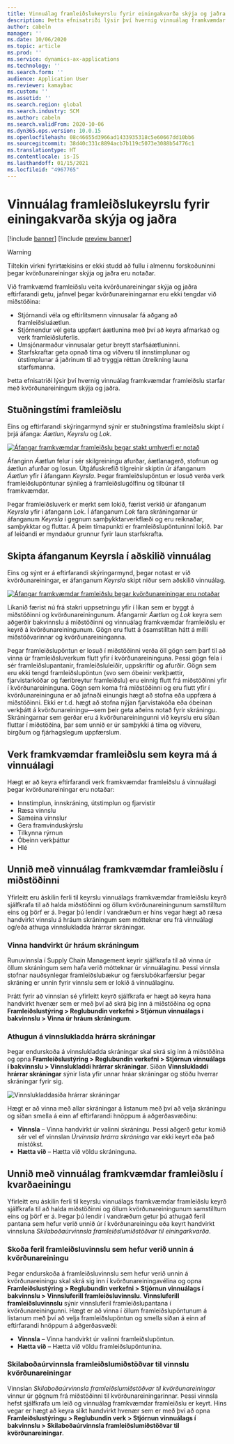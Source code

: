 ```yaml
---
title: Vinnuálag framleiðslukeyrslu fyrir einingakvarða skýja og jaðra
description: Þetta efnisatriði lýsir því hvernig vinnuálag framkvæmdar framleiðslu starfar með kvörðunareiningum skýja og jaðra.
author: cabeln
manager: ''
ms.date: 10/06/2020
ms.topic: article
ms.prod: ''
ms.service: dynamics-ax-applications
ms.technology: ''
ms.search.form: ''
audience: Application User
ms.reviewer: kamaybac
ms.custom: ''
ms.assetid: ''
ms.search.region: global
ms.search.industry: SCM
ms.author: cabeln
ms.search.validFrom: 2020-10-06
ms.dyn365.ops.version: 10.0.15
ms.openlocfilehash: 08c46655d3966ad1433935318c5e60667dd10bb6
ms.sourcegitcommit: 38d40c331c8894acb7b119c5073e3088b54776c1
ms.translationtype: HT
ms.contentlocale: is-IS
ms.lasthandoff: 01/15/2021
ms.locfileid: "4967765"
---
```

# <a name="manufacturing-execution-workloads-for-cloud-and-edge-scale-units"></a>Vinnuálag framleiðslukeyrslu fyrir einingakvarða skýja og jaðra

[!include [banner](../includes/banner.md)]
[!include [preview banner](../includes/preview-banner.md)]

> [!WARNING]
> Tiltekin virkni fyrirtækisins er ekki studd að fullu í almennu forskoðuninni þegar kvörðunareiningar skýja og jaðra eru notaðar.

Við framkvæmd framleiðslu veita kvörðunareiningar skýja og jaðra eftirfarandi getu, jafnvel þegar kvörðunareiningarnar eru ekki tengdar við miðstöðina:

- Stjórnandi véla og eftirlitsmenn vinnusalar fá aðgang að framleiðsluáætlun.
- Stjórnendur vél geta uppfært áætlunina með því að keyra afmarkað og verk framleiðsluferlis.
- Umsjónarmaður vinnusalar getur breytt starfsáætluninni.
- Starfskraftar geta opnað tíma og viðveru til innstimplunar og útstimplunar á jaðrinum til að tryggja réttan útreikning launa starfsmanna.

Þetta efnisatriði lýsir því hvernig vinnuálag framkvæmdar framleiðslu starfar með kvörðunareiningum skýja og jaðra.

## <a name="the-manufacturing-lifecycle"></a>Stuðningstími framleiðslu

Eins og eftirfarandi skýringarmynd sýnir er stuðningstíma framleiðslu skipt í þrjá áfanga: *Áætlun*, *Keyrslu* og *Lok*.

[![Áfangar framkvæmdar framleiðslu þegar stakt umhverfi er notað](media/mes-phases.png "Áfangar framkvæmdar framleiðslu þegar stakt umhverfi er notað")](media/mes-phases-large.png)

Áfanginn _Áætlun_ felur í sér skilgreiningu afurðar, áætlanagerð, stofnun og áætlun afurðar og losun. Útgáfuskrefið tilgreinir skiptin úr áfanganum _Áætlun_ yfir í áfangann _Keyrsla_. Þegar framleiðslupöntun er losuð verða verk framleiðslupöntunar sýnileg á framleiðslugólfinu og tilbúnar til framkvæmdar.

Þegar framleiðsluverk er merkt sem lokið, færist verkið úr áfanganum _Keyrsla_ yfir í áfangann _Lok_. Í áfanganum _Lok_ fara skráningarnar úr áfanganum *Keyrsla* í gegnum samþykktarverkflæði og eru reiknaðar, samþykktar og fluttar. Á þeim tímapunkti er framleiðslupöntuninni lokið. Þar af leiðandi er myndaður grunnur fyrir laun starfskrafta.

## <a name="splitting-the-execute-phase-into-a-separate-workload"></a>Skipta áfanganum Keyrsla í aðskilið vinnuálag

Eins og sýnt er á eftirfarandi skýringarmynd, þegar notast er við kvörðunareiningar, er áfanganum _Keyrsla_ skipt niður sem aðskilið vinnuálag.

[![Áfangar framkvæmdar framleiðslu þegar kvörðunareiningar eru notaðar](media/mes-phases-workloads.png "Áfangar framkvæmdar framleiðslu þegar kvörðunareiningar eru notaðar")](media/mes-phases-workloads-large.png)

Líkanið færist nú frá stakri uppsetningu yfir í líkan sem er byggt á miðstöðinni og kvörðunareiningunum. Áfangarnir _Áætlun_ og _Lok_ keyra sem aðgerðir bakvinnslu á miðstöðinni og vinnuálag framkvæmdar framleiðslu er keyrð á kvörðunareiningunum. Gögn eru flutt á ósamstilltan hátt á milli miðstöðvarinnar og kvörðunareininganna.

Þegar framleiðslupöntun er losuð í miðstöðinni verða öll gögn sem þarf til að vinna úr framleiðsluverkum flutt yfir í kvörðunareininguna. Þessi gögn fela í sér framleiðslupantanir, framleiðsluleiðir, uppskriftir og afurðir. Gögn sem eru ekki tengd framleiðslupöntun (svo sem óbeinir verkþættir, fjarvistarkóðar og færibreytur framleiðslu) eru einnig flutt frá miðstöðinni yfir í kvörðunareininguna. Gögn sem koma frá miðstöðinni og eru flutt yfir í kvörðunareininguna er að jafnaði einungis hægt að stofna eða uppfæra á miðstöðinni. Ekki er t.d. hægt að stofna nýjan fjarvistakóða eða óbeinan verkþátt á kvörðunareiningu&mdash;sem þeir geta aðeins notað fyrir skráningu. Skráningarnar sem gerðar eru á kvörðunareiningunni við keyrslu eru síðan fluttar í miðstöðina, þar sem unnið er úr samþykki á tíma og viðveru, birgðum og fjárhagslegum uppfærslum.

## <a name="manufacturing-execution-tasks-that-can-be-run-on-workloads"></a>Verk framkvæmdar framleiðslu sem keyra má á vinnuálagi

Hægt er að keyra eftirfarandi verk framkvæmdar framleiðslu á vinnuálagi þegar kvörðunareiningar eru notaðar:

- Innstimplun, innskráning, útstimplun og fjarvistir
- Ræsa vinnslu
- Sameina vinnslur
- Gera framvinduskýrslu
- Tilkynna rýrnun
- Óbeinn verkþáttur
- Hlé

## <a name="working-with-manufacturing-execution-workloads-on-the-hub"></a>Unnið með vinnuálag framkvæmdar framleiðslu í miðstöðinni

Yfirleitt eru áskilin ferli til keyrslu vinnuálags framkvæmdar framleiðslu keyrð sjálfkrafa til að halda miðstöðinni og öllum kvörðunareiningunum samstilltum eins og þörf er á. Þegar þú lendir í vandræðum er hins vegar hægt að ræsa handvirkt vinnslu á hráum skráningum sem mótteknar eru frá vinnuálagi og/eða athuga vinnslukladda hrárrar skráningar.

### <a name="manually-process-raw-registrations"></a>Vinna handvirkt úr hráum skráningum

Runuvinnsla í Supply Chain Management keyrir sjálfkrafa til að vinna úr öllum skráningum sem hafa verið mótteknar úr vinnuálaginu. Þessi vinnsla stofnar nauðsynlegar framleiðslubækur og færslubókarfærslur þegar skráning er unnin fyrir vinnslu sem er lokið á vinnuálaginu.

Þrátt fyrir að vinnslan sé yfirleitt keyrð sjálfkrafa er hægt að keyra hana handvirkt hvenær sem er með því að skrá þig inn á miðstöðina og opna **Framleiðslustýring \> Reglubundin verkefni \> Stjórnun vinnuálags í bakvinnslu \> Vinna úr hráum skráningum**.

### <a name="check-the-raw-registration-processing-log"></a>Athugun á vinnslukladda hrárra skráningar

Þegar endurskoða á vinnslukladda skráningar skal skrá sig inn á miðstöðina og opna **Framleiðslustýring \> Reglubundin verkefni \> Stjórnun vinnuálags í bakvinnslu \> Vinnslukladdi hrárrar skráningar**. Síðan **Vinnslukladdi hrárrar skráningar** sýnir lista yfir unnar hráar skráningar og stöðu hverrar skráningar fyrir sig.

![Vinnslukladdasíða hrárrar skráningar](media/mes-processing-log.png "Vinnslukladdasíða hrárrar skráningar")

Hægt er að vinna með allar skráningar á listanum með því að velja skráningu og síðan smella á einn af eftirfarandi hnöppum á aðgerðasvæðinu:

- **Vinnsla** – Vinna handvirkt úr valinni skráningu. Þessi aðgerð getur komið sér vel ef vinnslan _Úrvinnsla hrárra skráninga_ var ekki keyrt eða það mistókst.
- **Hætta við** – Hætta við völdu skráninguna.

## <a name="working-with-manufacturing-execution-workloads-on-a-scale-unit"></a>Unnið með vinnuálag framkvæmdar framleiðslu í kvarðaeiningu

Yfirleitt eru áskilin ferli til keyrslu vinnuálags framkvæmdar framleiðslu keyrð sjálfkrafa til að halda miðstöðinni og öllum kvörðunareiningunum samstilltum eins og þörf er á. Þegar þú lendir í vandræðum getur þú athugað feril pantana sem hefur verið unnið úr í kvörðunareiningu eða keyrt handvirkt vinnsluna _Skilaboðaúrvinnsla framleiðslumiðstöðvar til einingarkvarða_.

### <a name="view-the-history-of-manufacturing-jobs-that-have-been-processed-on-a-scale-unit"></a>Skoða feril framleiðsluvinnslu sem hefur verið unnin á kvörðunareiningu

Þegar endurskoða á framleiðsluvinnslu sem hefur verið unnin á kvörðunareiningu skal skrá sig inn í kvörðunareiningavélina og opna **Framleiðslustýring \> Reglubundin verkefni \> Stjórnun vinnuálags í bakvinnslu \> Vinnsluferill framleiðsluvinnslu**. **Vinnsluferill framleiðsluvinnslu** sýnir vinnsluferil framleiðslupantana í kvörðunareiningunni. Hægt er að vinna í öllum framleiðslupöntunum á listanum með því að velja framleiðslupöntun og smella síðan á einn af eftirfarandi hnöppum á aðgerðasvæði:

- **Vinnsla** – Vinna handvirkt úr valinni framleiðslupöntun.
- **Hætta við** – Hætta við völdu framleiðslupöntunina.

### <a name="manufacturing-hub-to-scale-unit-message-processor-job"></a>Skilaboðaúrvinnsla framleiðslumiðstöðvar til vinnslu kvörðunareiningar

Vinnslan _Skilaboðaúrvinnsla framleiðslumiðstöðvar til kvörðunareiningar_ vinnur úr gögnum frá miðstöðinni til kvörðunareiningarinnar. Þessi vinnsla hefst sjálfkrafa um leið og vinnuálag framkvæmdar framleiðslu er keyrt. Hins vegar er hægt að keyra slíkt handvirkt hvenær sem er með því að opna **Framleiðslustýringu \> Reglubundin verk \> Stjórnun vinnuálags í bakvinnslu \> Skilaboðaúrvinnsla framleiðslumiðstöðvar til kvörðunareiningar**.
